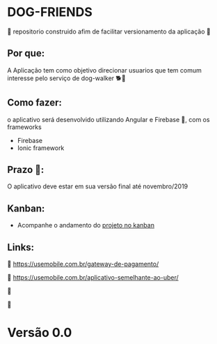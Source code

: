 # DOG-FRIENDS
:dog: repositorio construido afim de facilitar versionamento da aplicação :dog:

## Por que:

A Aplicação tem como objetivo direcionar usuarios que tem comum interesse pelo serviço de dog-walker :dog2::walking:

## Como fazer:

o aplicativo será desenvolvido utilizando Angular e Firebase :snake:, com os frameworks

* Firebase
* Ionic framework

## Prazo :calendar::
	
O aplicativo deve estar em sua versão final até novembro/2019

## Kanban:

* Acompanhe o andamento do [projeto no kanban](https://github.com/GabrielAquino98/dog-friends/projects/1)

## Links:

:link: https://usemobile.com.br/gateway-de-pagamento/

:link: https://usemobile.com.br/aplicativo-semelhante-ao-uber/

:link: 

:link:

# Versão 0.0
